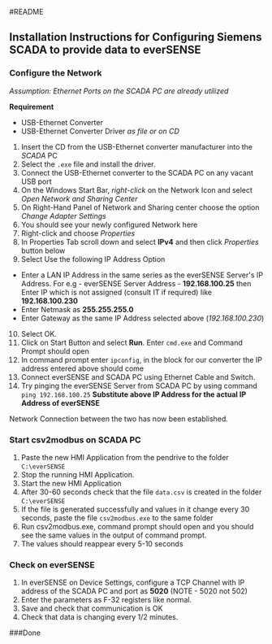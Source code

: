#README

## Installation Instructions for Configuring Siemens SCADA to provide data to everSENSE

### Configure the Network
*Assumption: Ethernet Ports on the SCADA PC are already utilized*

**Requirement**
 - USB-Ethernet Converter
 - USB-Ethernet Converter Driver *as file or on CD*

 1. Insert the CD from the USB-Ethernet converter manufacturer into the *SCADA* PC
 2. Select the `.exe` file and install the driver.
 3. Connect the USB-Ethernet converter to the SCADA PC on any vacant USB port
 4. On the Windows Start Bar, *right-click* on the Network Icon and select *Open Network and Sharing Center*
 5. On Right-Hand Panel of Network and Sharing center choose the option *Change Adapter Settings*
 6. You should see your newly configured Network here
 7. Right-click and choose *Properties*
 8. In Properties Tab scroll down and select **IPv4** and then click *Properties* button below
 9. Select Use the following IP Address Option

  - Enter a LAN IP Address in the same series as the everSENSE Server's IP Address.
  For e.g - everSENSE Server Address - **192.168.100.25** then Enter IP which is not assigned (consult IT if required) like **192.168.100.230**
  - Enter Netmask as **255.255.255.0**
  - Enter Gateway as the same IP Address selected above (*192.168.100.230*)

10. Select OK.
11. Click on Start Button and select **Run**. Enter `cmd.exe` and Command Prompt should open
12. In command prompt enter `ipconfig`, in the block for our converter the IP address entered above should come
13. Connect everSENSE and SCADA PC using Ethernet Cable and Switch.
14. Try pinging the everSENSE Server from SCADA PC by using command
    `ping 192.168.100.25`
    **Substitute above IP Address for the actual IP Address of everSENSE**

Network Connection between the two has now been established.

### Start csv2modbus on SCADA PC
1. Paste the new HMI Application from the pendrive to the folder `C:\everSENSE`
2. Stop the running HMI Application.
3. Start the new HMI Application
4. After 30-60 seconds check that the file `data.csv` is created in the folder `C:\everSENSE`
5. If the file is generated successfully and values in it change every 30 seconds, paste the file `csv2modbus.exe` to the same folder
6. Run csv2modbus.exe, command prompt should open and you should see the same values in the output of command prompt.
7. The values should reappear every 5-10 seconds

### Check on everSENSE
1. In everSENSE on Device Settings, configure a TCP Channel with IP address of the SCADA PC and port as **5020** (NOTE - 5020 not 502)
2. Enter the parameters as F-32 registers like normal.
3. Save and check that communication is OK
4. Check that data is changing every 1/2 minutes.

###Done

